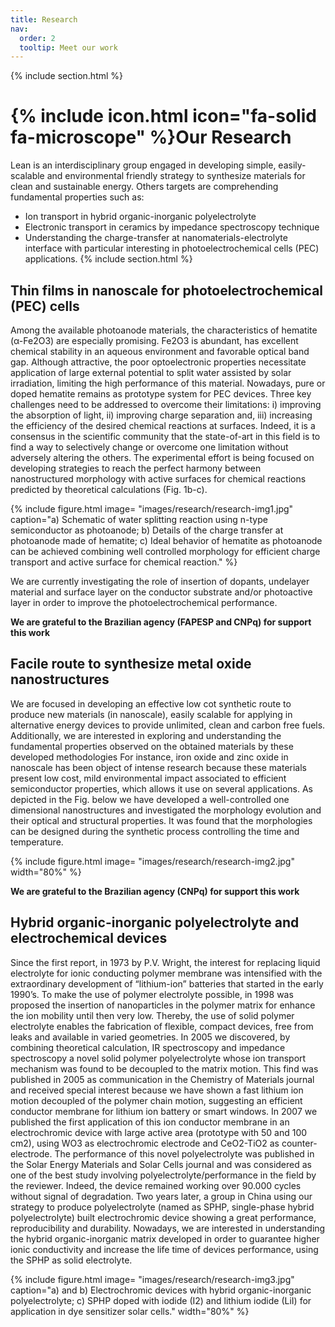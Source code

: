 ```yaml
---
title: Research
nav:
  order: 2
  tooltip: Meet our work
---
```


{% include section.html %} 

# {% include icon.html icon="fa-solid fa-microscope" %}Our Research

Lean is an interdisciplinary group engaged in developing simple, easily-scalable and environmental friendly strategy to synthesize materials for clean and sustainable energy. Others targets are comprehending fundamental properties such as: 
- Ion transport in hybrid organic-inorganic polyelectrolyte  
- Electronic transport in ceramics by impedance spectroscopy technique
- Understanding the charge-transfer at nanomaterials-electrolyte interface with particular interesting in photoelectrochemical cells (PEC) applications.
{% include section.html %} 

## Thin films in nanoscale for photoelectrochemical (PEC) cells

Among the available photoanode materials, the characteristics of hematite (α-Fe2O3) are especially promising. Fe2O3 is abundant, has excellent chemical stability in an aqueous environment and favorable optical band gap. Although attractive, the poor optoelectronic properties necessitate application of large external potential to split water assisted by solar irradiation, limiting the high performance of this material. Nowadays, pure or doped hematite remains as prototype system for PEC devices. Three key challenges need to be addressed to overcome their limitations: i) improving the absorption of light, ii) improving charge separation and, iii) increasing the efficiency of the desired chemical reactions at surfaces. Indeed, it is a consensus in the scientific community that the state-of-art in this field is to find a way to selectively change or overcome one limitation without adversely altering the others. The experimental effort is being focused on developing strategies to reach the perfect harmony between nanostructured morphology with active surfaces for chemical reactions predicted by theoretical calculations (Fig. 1b-c).

{%
  include figure.html
  image= "images/research/research-img1.jpg"
  caption="a) Schematic of water splitting reaction using n-type semiconductor as photoanode; b) Details of the charge transfer at photoanode made of hematite; c) Ideal behavior of hematite as photoanode can be achieved combining well controlled morphology for efficient charge transport and active surface for chemical reaction."
%}

We are currently investigating the role of insertion of dopants, undelayer material and surface layer on the conductor substrate and/or photoactive layer in order to improve the photoelectrochemical performance.

**We are grateful to the Brazilian agency (FAPESP and CNPq) for support this work**

## Facile route to synthesize metal oxide nanostructures

We are focused in developing an effective low cot synthetic route to produce new materials (in nanoscale), easily scalable for applying in alternative energy devices to provide unlimited, clean and carbon free fuels. Additionally, we are interested in exploring and understanding the fundamental properties observed on the obtained materials by these developed methodologies For instance, iron oxide and zinc oxide in nanoscale has been object of intense research because these materials present low cost, mild environmental impact associated to efficient semiconductor properties, which allows it use on several applications. As depicted in the Fig. below we have developed a well-controlled one dimensional nanostructures and investigated the morphology evolution and their optical and structural properties. It was found that the morphologies can be designed during the synthetic process controlling the time and temperature.

{%
  include figure.html
  image= "images/research/research-img2.jpg"
  width="80%"
%}

**We are grateful to the Brazilian agency (CNPq) for support this work**

## Hybrid organic-inorganic polyelectrolyte and electrochemical devices

Since the first report, in 1973 by P.V. Wright, the interest for replacing liquid electrolyte for ionic conducting polymer membrane was intensified with the extraordinary development of “lithium-ion” batteries that started in the early 1990’s. To make the use of polymer electrolyte possible, in 1998 was proposed the insertion of nanoparticles in the polymer matrix for enhance the ion mobility until then very low. Thereby, the use of solid polymer electrolyte enables the fabrication of flexible, compact devices, free from leaks and available in varied geometries. In 2005 we discovered, by combining theoretical calculation, IR spectroscopy and impedance spectroscopy a novel solid polymer polyelectrolyte whose ion transport mechanism was found to be decoupled to the matrix motion. This find was published in 2005 as communication in the Chemistry of Materials journal and received special interest because we have shown a fast lithium ion motion decoupled of the polymer chain motion, suggesting an efficient conductor membrane for lithium ion battery or smart windows. In 2007 we published the first application of this ion conductor membrane in an electrochromic device with large active area (prototype with 50 and 100 cm2), using WO3 as electrochromic electrode and CeO2-TiO2 as counter-electrode. The performance of this novel polyelectrolyte was published in the Solar Energy Materials and Solar Cells journal and was considered as one of the best study involving polyelectrolyte/performance in the field by the reviewer. Indeed, the device remained working over 90.000 cycles without signal of degradation. Two years later, a group in China using our strategy to produce polyelectrolyte (named as SPHP, single-phase hybrid polyelectrolyte) built electrochromic device showing a great performance, reproducibility and durability. Nowadays, we are interested in understanding the hybrid organic-inorganic matrix developed in order to guarantee higher ionic conductivity and increase the life time of devices performance, using the SPHP as solid electrolyte.

{%
  include figure.html
  image= "images/research/research-img3.jpg"
  caption="a) and b) Electrochromic devices with hybrid organic-inorganic polyelectrolyte; c) SPHP doped with iodide (I2) and lithium iodide (LiI) for application in dye sensitizer solar cells."
  width="80%"
%}